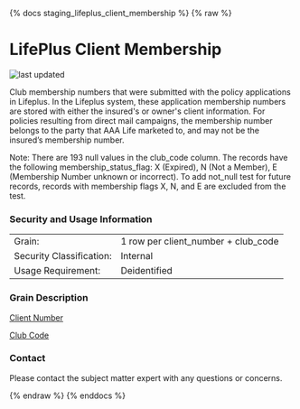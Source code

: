 {% docs staging_lifeplus_client_membership %}
{% raw %}

# LifePlus Client Membership

![last updated](assets/update_badges/staging_lifeplus_client_membership.svg)

Club membership numbers that were submitted with the policy applications in Lifeplus.  In the 
Lifeplus system, these application membership numbers are stored with either the insured's or owner's
client information. For policies resulting from direct mail campaigns, the membership number 
belongs to the party that AAA Life marketed to, and may not be the insured’s membership number.

Note: 
There are 193 null values in the club_code column. The records have the following 
membership_status_flag: X (Expired), N (Not a Member), E (Membership Number unknown or incorrect).
To add not_null test for future records, records with membership flags X, N, and E are excluded from
the test. 

### Security and Usage Information
|     |                                     |
| --- |-------------------------------------|
| Grain:                   | 1 row per client_number + club_code |
| Security Classification: | Internal                            |
| Usage Requirement:       | Deidentified                        |

### Grain Description
[Client Number](#!/model/model.aaa_life_data_platform.staging_lifeplus_client_master#party_number)

[Club Code](#!/exposure/docs.business_glossary.glossary#club_code)

### Contact
Please contact the subject matter expert with any questions or concerns.

{% endraw %}
{% enddocs %}